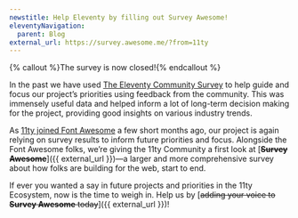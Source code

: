 ```yaml
---
newstitle: Help Eleventy by filling out Survey Awesome!
eleventyNavigation:
  parent: Blog
external_url: https://survey.awesome.me/?from=11ty
---
```

{% callout %}The survey is now closed!{% endcallout %}

In the past we have used [The Eleventy Community Survey](/blog/community-survey/) to help guide and focus our project’s priorities using feedback from the community. This was immensely useful data and helped inform a lot of long-term decision making for the project, providing good insights on various industry trends.

As [11ty joined Font Awesome](/blog/eleventy-font-awesome/) a few short months ago, our project is again relying on survey results to inform future priorities and focus. Alongside the Font Awesome folks, we’re giving the 11ty Community a first look at [<del>**Survey Awesome**</del>]({{ external_url }})—a larger and more comprehensive survey about how folks are building for the web, start to end.

If ever you wanted a say in future projects and priorities in the 11ty Ecosystem, now is the time to weigh in. Help us by [<del>adding your voice to **Survey Awesome** today</del>]({{ external_url }})!